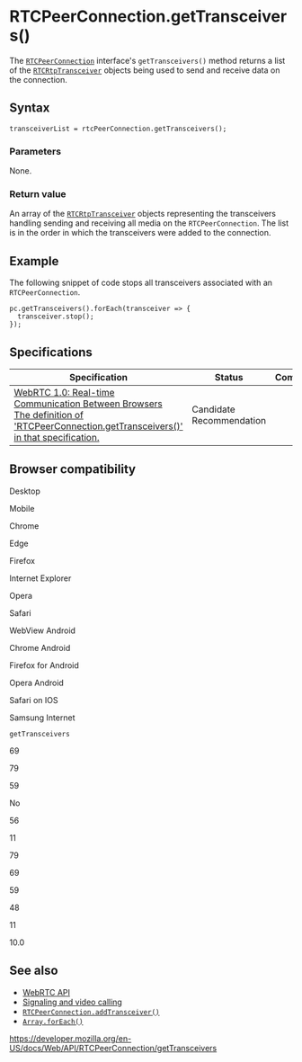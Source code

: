 RTCPeerConnection.getTransceivers()
===================================

The [`RTCPeerConnection`](../rtcpeerconnection) interface's `getTransceivers()` method returns a list of the [`RTCRtpTransceiver`](../rtcrtptransceiver) objects being used to send and receive data on the connection.

Syntax
------

    transceiverList = rtcPeerConnection.getTransceivers();

### Parameters

None.

### Return value

An array of the [`RTCRtpTransceiver`](../rtcrtptransceiver) objects representing the transceivers handling sending and receiving all media on the `RTCPeerConnection`. The list is in the order in which the transceivers were added to the connection.

Example
-------

The following snippet of code stops all transceivers associated with an `RTCPeerConnection`.

    pc.getTransceivers().forEach(transceiver => {
      transceiver.stop();
    });

Specifications
--------------

<table><thead><tr class="header"><th>Specification</th><th>Status</th><th>Comment</th></tr></thead><tbody><tr class="odd"><td><a href="https://w3c.github.io/webrtc-pc/#dom-rtcpeerconnection-gettransceivers">WebRTC 1.0: Real-time Communication Between Browsers<br />
<span class="small">The definition of 'RTCPeerConnection.getTransceivers()' in that specification.</span></a></td><td><span class="spec-cr">Candidate Recommendation</span></td><td></td></tr></tbody></table>

Browser compatibility
---------------------

Desktop

Mobile

Chrome

Edge

Firefox

Internet Explorer

Opera

Safari

WebView Android

Chrome Android

Firefox for Android

Opera Android

Safari on IOS

Samsung Internet

`getTransceivers`

69

79

59

No

56

11

79

69

59

48

11

10.0

See also
--------

-   [WebRTC API](../webrtc_api)
-   [Signaling and video calling](../webrtc_api/signaling_and_video_calling)
-   [`RTCPeerConnection.addTransceiver()`](addtransceiver)
-   [`Array.forEach()`](https://developer.mozilla.org/en-US/docs/Web/JavaScript/Reference/Global_Objects/Array/forEach)

<a href="https://developer.mozilla.org/en-US/docs/Web/API/RTCPeerConnection/getTransceivers" class="_attribution-link">https://developer.mozilla.org/en-US/docs/Web/API/RTCPeerConnection/getTransceivers</a>

